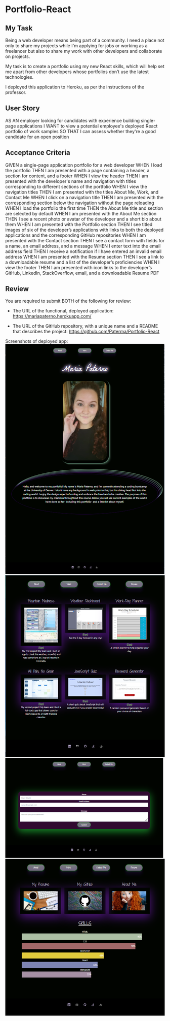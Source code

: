 # Portfolio-React

## My Task

Being a web developer means being part of a community. I need a place not only to share my projects while I'm applying for jobs or working as a freelancer but also to share my work with other developers and collaborate on projects.

My task is to create a portfolio using my new React skills, which will help set me apart from other developers whose portfolios don’t use the latest technologies. 

I deployed this application to Heroku, as per the instructions of the professor.

## User Story

AS AN employer looking for candidates with experience building single-page applications
I WANT to view a potential employee's deployed React portfolio of work samples
SO THAT I can assess whether they're a good candidate for an open position

## Acceptance Criteria

GIVEN a single-page application portfolio for a web developer
WHEN I load the portfolio
THEN I am presented with a page containing a header, a section for content, and a footer
WHEN I view the header
THEN I am presented with the developer's name and navigation with titles corresponding to different sections of the portfolio
WHEN I view the navigation titles
THEN I am presented with the titles About Me, Work, and Contact Me
WHEN I click on a navigation title
THEN I am presented with the corresponding section below the navigation without the page reloading
WHEN I load the portfolio the first time
THEN the About Me title and section are selected by default
WHEN I am presented with the About Me section
THEN I see a recent photo or avatar of the developer and a short bio about them
WHEN I am presented with the Portfolio section
THEN I see titled images of six of the developer’s applications with links to both the deployed applications and the corresponding GitHub repositories
WHEN I am presented with the Contact section
THEN I see a contact form with fields for a name, an email address, and a message
WHEN I enter text into the email address field
THEN I receive a notification if I have entered an invalid email address
WHEN I am presented with the Resume section
THEN I see a link to a downloadable resume and a list of the developer’s proficiencies
WHEN I view the footer
THEN I am presented with icon links to the developer’s GitHub, LinkedIn, StackOverflow, email, and a downloadable Resume PDF

## Review

You are required to submit BOTH of the following for review:

* The URL of the functional, deployed application:
https://mariapaterno.herokuapp.com/

* The URL of the GitHub repository, with a unique name and a README that describes the project:
https://github.com/Paterma/Portfolio-React

Screenshots of deployed app:
![About](/client/src/Pictures/Main-Screenshot.PNG)
![Project](/client/src/Pictures/project-updated.PNG)
![Contact Me](/client/src/Pictures/contact-screenshot.PNG)
![Resume Section](/client/src/Pictures/resume-screenshot.PNG)